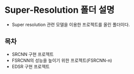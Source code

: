 # Super-Resolution 폴더 설명 

- Super resolution 관련 모델을 이용한 프로젝트를 올린 폴더이다.


## 목차

- SRCNN 구현 프로젝트
- FSRCNN의 성능을 높이기 위한 프로젝트(FSRCNN-n)
- EDSR 구현 프로젝트 
